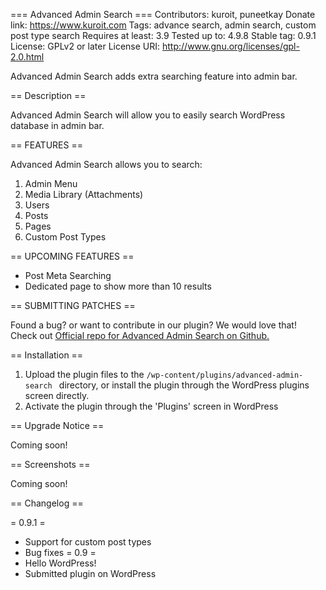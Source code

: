 === Advanced Admin Search ===
Contributors: kuroit, puneetkay
Donate link: https://www.kuroit.com
Tags: advance search, admin search, custom post type search
Requires at least: 3.9
Tested up to: 4.9.8
Stable tag: 0.9.1
License: GPLv2 or later
License URI: http://www.gnu.org/licenses/gpl-2.0.html

Advanced Admin Search adds extra searching feature into admin bar.

== Description ==

Advanced Admin Search will allow you to easily search WordPress database in admin bar.

== FEATURES ==

Advanced Admin Search allows you to search:

1. Admin Menu
2. Media Library (Attachments)
3. Users
4. Posts
5. Pages
6. Custom Post Types

== UPCOMING FEATURES ==
* Post Meta Searching
* Dedicated page to show more than 10 results

== SUBMITTING PATCHES ==

Found a bug? or want to contribute in our plugin? We would love that! Check out <a href="https://github.com/Kuroit/Advanced-Admin-Search" target="_blank">Official repo for Advanced Admin Search on Github.</a>

== Installation ==

1. Upload the plugin files to the `/wp-content/plugins/advanced-admin-search ` directory, or install the plugin through the WordPress plugins screen directly.
2. Activate the plugin through the 'Plugins' screen in WordPress

== Upgrade Notice ==

Coming soon!

== Screenshots ==

Coming soon!

== Changelog ==

= 0.9.1 =
* Support for custom post types
* Bug fixes
= 0.9 =
* Hello WordPress!
* Submitted plugin on WordPress
